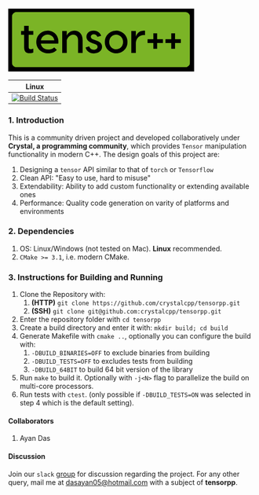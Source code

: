 ![](./extra/logo.png)

| Linux |
| ----- |
| [![Build Status](https://travis-ci.com/crystalcpp/tensorpp.svg?branch=master)](https://travis-ci.com/crystalcpp/tensorpp) |

### 1. Introduction
This is a community driven project and developed collaboratively under **Crystal, a programming community**, which provides `Tensor` manipulation functionality in modern C++. The design goals of this project are:

1. Designing a `tensor` API similar to that of `torch` or `Tensorflow`
2. Clean API: "Easy to use, hard to misuse"
3. Extendability: Ability to add custom functionality or extending available ones
4. Performance: Quality code generation on varity of platforms and environments

### 2. Dependencies

1. OS: Linux/Windows (not tested on Mac). **Linux** recommended.
2. `CMake >= 3.1`, i.e. modern CMake.

### 3. Instructions for Building and Running

1. Clone the Repository with:
   1. **(HTTP)** `git clone https://github.com/crystalcpp/tensorpp.git`
   2. **(SSH)** `git clone git@github.com:crystalcpp/tensorpp.git`
2. Enter the repository folder with `cd tensorpp`
3. Create a build directory and enter it with: `mkdir build; cd build`
4. Generate Makefile with `cmake ..`, optionally you can configure the build with:
   1. `-DBUILD_BINARIES=OFF` to exclude binaries from building
   2. `-DBUILD_TESTS=OFF` to excludes tests from building
   3. `-DBUILD_64BIT` to build 64 bit version of the library
5. Run `make` to build it. Optionally with `-j<N>` flag to parallelize the build on multi-core processors.
6. Run tests with `ctest`. (only possible if `-DBUILD_TESTS=ON` was selected in step 4 which is the default setting).

#### Collaborators

1. Ayan Das

#### Discussion
Join our `slack` [group](https://join.slack.com/t/crystal-code/shared_invite/enQtMzgyOTk3NTc1NDYxLTYwOWVhMGRjNGVmODJhMGQ0OTM5ZGJhOWZhMzhmZWEyMTk0ZGMwZGZjZjM0MzZlNDVkZDkwZjBjYjFjNTRiMTI) for discussion regarding the project. For any other query, mail me at dasayan05@hotmail.com with a subject of **tensorpp**.

